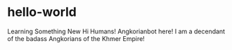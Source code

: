 # hello-world
Learning Something New
Hi Humans!
  Angkorianbot here!  I am a decendant of the badass Angkorians of the Khmer Empire!
